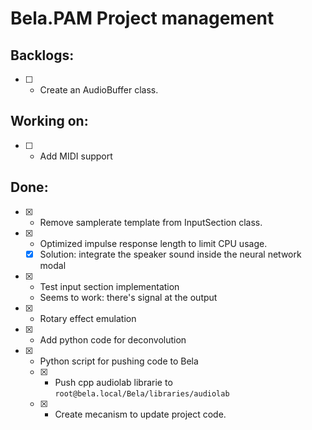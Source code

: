 # Bela.PAM Project management

## Backlogs:

- [ ] - Create an AudioBuffer class.

## Working on:

- [ ] - Add MIDI support

## Done:

- [x] - Remove samplerate template from InputSection class.
- [x] - Optimized impulse response length to limit CPU usage.
  - [x] Solution: integrate the speaker sound inside the neural network modal
- [x] - Test input section implementation
  - Seems to work: there's signal at the output
- [x] - Rotary effect emulation
- [x] - Add python code for deconvolution
- [x] - Python script for pushing code to Bela
  - [x] - Push cpp audiolab librarie to `root@bela.local/Bela/libraries/audiolab`
  - [x] - Create mecanism to update project code.